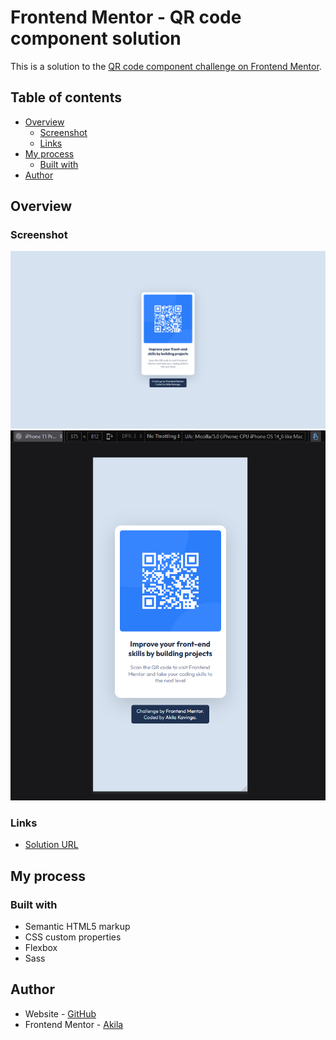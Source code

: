 # Frontend Mentor - QR code component solution

This is a solution to the [QR code component challenge on Frontend Mentor](https://www.frontendmentor.io/challenges/qr-code-component-iux_sIO_H).

## Table of contents

- [Overview](#overview)
  - [Screenshot](#screenshot)
  - [Links](#links)
- [My process](#my-process)
  - [Built with](#built-with)
- [Author](#author)


## Overview

### Screenshot

![](./screenshot-desktop.PNG)
![](./screenshot-mobile.PNG)

### Links

- [Solution URL](https://github.com/akilakavinga/Frontend-Mentor-QR-Code-Component)

## My process

### Built with

- Semantic HTML5 markup
- CSS custom properties
- Flexbox
- Sass

## Author

- Website - [GitHub](https://www.your-site.com)
- Frontend Mentor - [Akila](https://www.frontendmentor.io/profile/akilakavinga)

